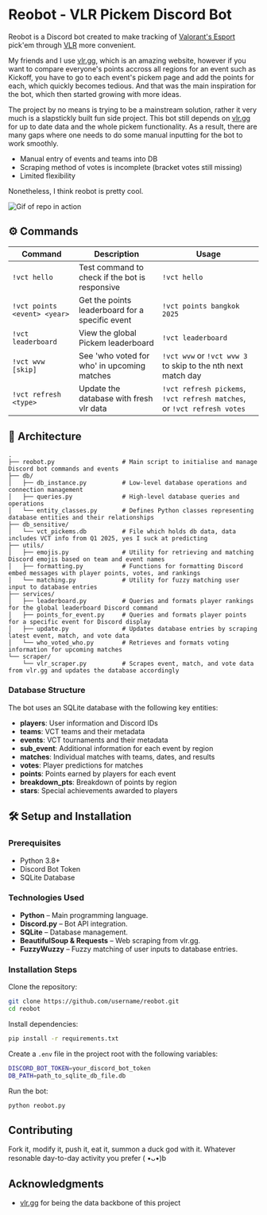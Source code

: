 # Reobot - VLR Pickem Discord Bot

Reobot is a Discord bot created to make tracking of [Valorant's Esport](https://valorantesports.com/) pick'em through [VLR](https://www.vlr.gg/) more convenient.

My friends and I use [vlr.gg](https://www.vlr.gg/), which is an amazing website, however if you want to compare everyone's points accross all regions for an event such as Kickoff, you have to go to each event's pickem page and add the points for each, which quickly becomes tedious. And that was the main inspiration for the bot, which then started growing with more ideas.

The project by no means is trying to be a mainstream solution, rather it very much is a slapstickly built fun side project. This bot still depends on [vlr.gg](https://www.vlr.gg/) for up to date data and the whole pickem functionality. As a result, there are many gaps where one needs to do some manual inputting for the bot to work smoothly.
- Manual entry of events and teams into DB
- Scraping method of votes is incomplete (bracket votes still missing)
- Limited flexibility

Nonetheless, I think reobot is pretty cool.

![Gif of repo in action](./gif.gif)


## ⚙️ Commands

| Command | Description | Usage |
|---------|-------------|-------|
| `!vct hello` | Test command to check if the bot is responsive | `!vct hello` |
| `!vct points <event> <year>` | Get the points leaderboard for a specific event | `!vct points bangkok 2025` |
| `!vct leaderboard` | View the global Pickem leaderboard | `!vct leaderboard` |
| `!vct wvw [skip]` | See 'who voted for who' in upcoming matches | `!vct wvw` or `!vct wvw 3` to skip to the nth next match day |
| `!vct refresh <type>` | Update the database with fresh vlr data | `!vct refresh pickems`, `!vct refresh matches`, or `!vct refresh votes` |


## 📂 Architecture

```plaintext
.
├── reobot.py                   # Main script to initialise and manage Discord bot commands and events
├── db/
│   ├── db_instance.py          # Low-level database operations and connection management
│   ├── queries.py              # High-level database queries and operations
│   └── entity_classes.py       # Defines Python classes representing database entities and their relationships
├── db_sensitive/
│   └── vct_pickems.db          # File which holds db data, data includes VCT info from Q1 2025, yes I suck at predicting
├── utils/
│   ├── emojis.py               # Utility for retrieving and matching Discord emojis based on team and event names
│   ├── formatting.py           # Functions for formatting Discord embed messages with player points, votes, and rankings
│   └── matching.py             # Utility for fuzzy matching user input to database entries
├── services/
│   ├── leaderboard.py          # Queries and formats player rankings for the global leaderboard Discord command
│   ├── points_for_event.py     # Queries and formats player points for a specific event for Discord display
│   ├── update.py               # Updates database entries by scraping latest event, match, and vote data
│   └── who_voted_who.py        # Retrieves and formats voting information for upcoming matches
└── scraper/
    └── vlr_scraper.py          # Scrapes event, match, and vote data from vlr.gg and updates the database accordingly
```


### Database Structure

The bot uses an SQLite database with the following key entities:

- **players**: User information and Discord IDs
- **teams**: VCT teams and their metadata
- **events**: VCT tournaments and their metadata
- **sub_event**: Additional information for each event by region
- **matches**: Individual matches with teams, dates, and results
- **votes**: Player predictions for matches
- **points**: Points earned by players for each event
- **breakdown_pts**: Breakdown of points by region
- **stars**: Special achievements awarded to players


## 🛠 Setup and Installation

### Prerequisites
- Python 3.8+
- Discord Bot Token
- SQLite Database

### Technologies Used

- **Python** – Main programming language.
- **Discord.py** – Bot API integration.
- **SQLite** – Database management.
- **BeautifulSoup & Requests** – Web scraping from vlr.gg.
- **FuzzyWuzzy** – Fuzzy matching of user inputs to database entries.

### Installation Steps

Clone the repository:
```bash
git clone https://github.com/username/reobot.git
cd reobot
```

Install dependencies:
```bash
pip install -r requirements.txt
```

Create a `.env` file in the project root with the following variables:
```bash
DISCORD_BOT_TOKEN=your_discord_bot_token
DB_PATH=path_to_sqlite_db_file.db
```

Run the bot:
```bash
python reobot.py
```


## Contributing

Fork it, modify it, push it, eat it, summon a duck god with it. Whatever resonable day-to-day activity you prefer ( •ᴗ•)b


## Acknowledgments

- [vlr.gg](https://www.vlr.gg/) for being the data backbone of this project